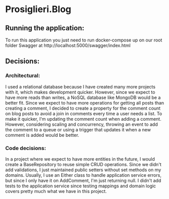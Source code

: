 # Prosiglieri.Blog

## Running the application:
To run this application you just need to run docker-compose up on our root folder 
Swagger at http://localhost:5000/swagger/index.html

## Decisions:
### Architectural:
I used a relational database because I have created many more projects with it, which makes development quicker. However, since we expect to have more reads than writes, a NoSQL database like MongoDB would be a better fit.
Since we expect to have more operations for getting all posts than creating a comment, I decided to create a property for the comment count on blog posts to avoid a join in comments every time a user needs a list.
To make it quicker, I'm updating the comment count when adding a comment. However, considering scaling and concurrency, throwing an event to add the comment to a queue or using a trigger that updates it when a new comment is added would be better.

### Code decisions:
In a project where we expect to have more entities in the future, I would create a BaseRepository to reuse simple CRUD operations.
Since we didn't add validations, I just maintained public setters without set methods on my domains.
Usually, I use an Either class to handle application service errors, but since I only have it on AddComment, I'm just returning null.
I didn't add tests to the application service since testing mappings and domain logic covers pretty much what we have in this project.
